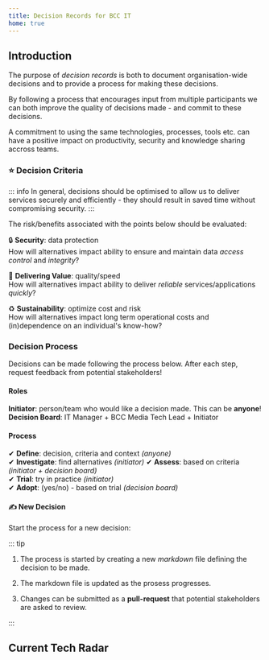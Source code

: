 ```yaml
---
title: Decision Records for BCC IT
home: true
---
```


## Introduction

The purpose of *decision records* is both to document organisation-wide decisions and to provide a process for making these decisions.

By following a process that encourages input from multiple participants we can both improve the quality of decisions made - and commit to these decisions.

A commitment to using the same technologies, processes, tools etc. can have a positive impact on productivity, security and knowledge sharing accross teams.

<AddADR />

### ⭐ Decision Criteria

::: info
In general, decisions should be optimised to allow us to deliver services securely and efficiently - they should result in saved time without compromising security.
:::

The risk/benefits associated with the points below should be evaluated:

🔒 **Security**: data protection  
How will alternatives impact ability to ensure and maintain data *access control* and *integrity*?

🚀 **Delivering Value**: quality/speed  
How will alternatives impact ability to deliver *reliable* services/applications *quickly*?

♻ **Sustainability**: optimize cost and risk  
How will alternatives impact long term operational costs and (in)dependence on an individual's know-how?

### Decision Process

Decisions can be made following the process below. After each step, request feedback from potential stakeholders!

#### Roles

**Initiator**: person/team who would like a decision made. This can be __anyone__!  
**Decision Board**: IT Manager + BCC Media Tech Lead + Initiator

#### Process

✔ **Define**: decision, criteria and context *(anyone)*  
✔ **Investigate**: find alternatives *(initiator)*
✔ **Assess**: based on criteria *(initiator + decision board)*  
✔ **Trial**: try in practice *(initiator)*  
✔ **Adopt**: (yes/no) - based on trial *(decision board)*  

#### ✍ New Decision

Start the process for a new decision:

<AddADR />

::: tip

1. The process is started by creating a new *markdown* file defining the decision to be made.

2. The markdown file is updated as the prosess progresses.  

3. Changes can be submitted as a **pull-request** that potential stakeholders are asked to review.

:::

## Current Tech Radar

<div style="center">
    <TechRadar />
</div>

